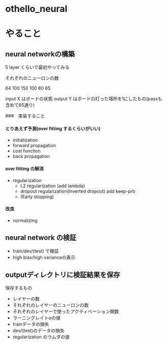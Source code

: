 # othello_neural

# やること
## neural networkの構築

5 layer くらいで最初やってみる

それぞれのニューロンの数

64 100 150 100 80 65 

input X はボードの状態
output Y はボードの打った場所を1にしたもの(passも含めて65通り)


###　実装すること

#### とりあえず予測(over fitting するくらいがいい)

- initialization
- forward propagation
- cost function
- back propagation


#### over fitting の解消
- regularization 
  - L2 regularization (add lambda) 
  - dropout regularization(Inverted dropout) add keep-prb
  - (Early stopping)

#### 改良
- normalizing

## neural network の検証

- train/dev/(test) で検証
- high bias/high varianceの表示

## outputディレクトリに検証結果を保存
保存するもの

- レイヤーの数
- それぞれのレイヤーのニューロンの数
- それぞれのレイヤーで使ったアクティベーション関数
- ラーニングレイトαの値
- trainデータの損失
- dev/(test)のデータの損失
- regularization のラムダの値
